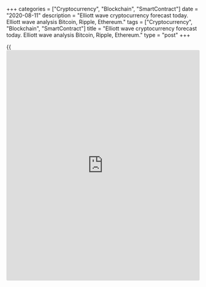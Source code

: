 +++
categories = ["Cryptocurrency", "Blockchain", "SmartContract"]
date = "2020-08-11"
description = "Elliott wave cryptocurrency forecast today. Elliott wave analysis Bitcoin, Ripple, Ethereum."
tags = ["Cryptocurrency", "Blockchain", "SmartContract"]
title = "Elliott wave cryptocurrency forecast today. Elliott wave analysis Bitcoin, Ripple, Ethereum."
type = "post"
+++

{{<iframe id="large-banner" src="https://www.bounty.group/#slide=25.0" width="100%" height="600" scrolling="no" style="border: 0px solid rgb(216, 221, 230); border-radius: 3px;">}}

August 11, 2020

August 11, 2020

Elliott wave [daily](https://www.fintecher.org/2020/03/03/forex-trading-daily-strategy/) forecast for Bitcoin, Ripple and EthereumRoman Onegin

##  **Elliott wave forecast for BTCUSD, ETHUSD, XRPUSD for today**

###  **Elliott wave[BTCUSD][1] analysis**

 **![LiteForex: Elliott wave cryptocurrency forecast today. Elliott wave
analysis Bitcoin, Ripple, Ethereum.][2]**

At the most recent section of the chart, there is forming the corrective
wave (4) that is composed of the sub-waves A-B-C. Wave A has completed.
There is now forming the final element of the corrective wave B that is
an upward triple zigzag. The small impulse (c) is likely to complete at
a level of around 12146.41. Next, the market should start declining in
wave C to a level around the previous high made by wave A, which is
level 10561.72.

* * *

###  **Elliott wave[XRPUSD][3] analysis**

 **![LiteForex: Elliott wave cryptocurrency forecast today. Elliott wave
analysis Bitcoin, Ripple, Ethereum.][4]**

The XRPUSD market is following the upward linking wave [X] that is a
standard zigzag. The final impulse wave (C) is now developing. The sub-
waves 1-2-3 have completed, and the corrective wave 4 is still
developing. It is likely to complete as a horizontal contracting
triangle. After the final of this triangle, the bearish wave [e],
completes, the market should be rising in wave 5 to a level of 0.340.

* * *

###  **Elliott wave[ETHUSD][5] analysis**

 **![LiteForex: Elliott wave cryptocurrency forecast today. Elliott wave
analysis Bitcoin, Ripple, Ethereum.][6]**

The ETHUSD market is growing in the upward impulse wave A. There is now
forming its final part, impulse [5]. The first three elements of impulse
[5], sub-waves (1)-(2)-(3), have completed. The sideways correction (4)
is forming. It is likely to be unfolding as a triangle. The final
corrective wave e should finish soon. Next, the market should turn up
and start rising in wave (5) to a level of 420.00.

* * *

P.S. Did you like my article? Share it in social networks: it will be
the best “thank you" :)

Ask me questions and comment below. I’ll be glad to answer your
questions and give necessary explanations.

 **Useful links:**

  * I recommend trying to trade with a reliable broker [here][7]. The system allows you to trade by yourself or copy successful traders from all across the globe.
  * Use my promo-code BLOG for getting deposit bonus 50% on LiteForex platform. Just enter this code in the appropriate field while [depositing][8] your trading account.
  * Telegram channel with high-quality analytics, Forex reviews, training articles, and other useful things for traders <t.me/liteforex>

![Elliott wave [daily](https://www.fintecher.org/2020/03/03/forex-trading-daily-strategy/) forecast for Bitcoin, Ripple and Ethereum][9]

The content of this article reflects the author’s opinion and does not
necessarily reflect the official position of LiteForex. The material
published on this page is provided for informational purposes only and
should not be considered as the provision of investment advice for the
purposes of Directive 2004/39/EC.

Rate this article:

{{value}}

( {{count}} {{title}} )

   1. my.liteforex.com/trading/chart?symbol=BTCUSD
   2. cdn.liteforex.com/cache/uploads/blog_post/wave-analysis-crypto/11-08-2020/BTCUSDH2.png?w=30&s=106721bce7819ee52bf556ba95dc57c1
   3. my.liteforex.com/trading/chart?symbol=XRPUSD
   4. cdn.liteforex.com/cache/uploads/blog_post/wave-analysis-crypto/11-08-2020/XRPUSDH2.png?w=30&s=73999b19f43ea6d2fa09bbb0dc9dd420
   5. my.liteforex.com/trading/chart?symbol=ETHUSD
   6. cdn.liteforex.com/cache/uploads/blog_post/wave-analysis-crypto/11-08-2020/ETHUSDH2.png?w=30&s=d17f4a8d1b279752d4c7cb4b71712f83
   7. my.liteforex.com/?category=analysts-opinions&slug=elliott-wave-[daily](https://www.fintecher.org/2020/03/03/forex-trading-daily-strategy/)-forecast-for-[bitcoin](https://www.letsplayfx.com/blog/forex-for-bitcoin/)-ripple-and-[Ethereum](https://www.playgroundfx.com/blog/the-creator-of-ethereum/)-2020-08-11&openPopup=%2Fregistration%2Fpopup&utm_source=blog&utm_medium=article&utm_campaign=bonus
   8. my.liteforex.com/deposit/?category=analysts-opinions&slug=elliott-wave-[daily](https://www.fintecher.org/2020/03/03/forex-trading-daily-strategy/)-forecast-for-[bitcoin](https://www.letsplayfx.com/blog/forex-for-bitcoin/)-ripple-and-[Ethereum](https://www.playgroundfx.com/blog/the-creator-of-ethereum/)-2020-08-11&promo_code=BLOG&utm_source=blog&utm_medium=article&utm_campaign=bonus
   9. cdn.liteforex.com/cache/uploads/blog_post/wave-analysis-crypto/10-08-2020/[BTC](https://www.playgroundfx.com/blog/who-is-the-creator-of-bitcoin/)-eth-xrp-10-08-2020-wave-analysis.png?q=75&w=1000&s=233cfdfe82b823c55906550df684fa56